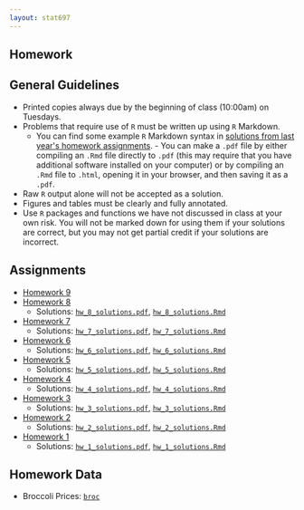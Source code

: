 ```yaml
---
layout: stat697
---
```

  
Homework
-------

## General Guidelines
* Printed copies always due by the beginning of class (10:00am) on Tuesdays.
* Problems that require use of `R` must be written up using `R` Markdown. 
    - You can find some example `R` Markdown syntax in [solutions from last year's homework assignments](https://github.com/maryclare/atsa/homework).     - You can make a `.pdf` file by either compiling an `.Rmd` file directly to `.pdf` (this may require that you have additional software installed on your computer) or by compiling an `.Rmd` file to `.html`, opening it in your browser, and then saving it as a `.pdf`.
* Raw `R` output alone will not be accepted as a solution.
* Figures and tables must be clearly and fully annotated.
* Use `R` packages and functions we have not discussed in class at your own risk. You will not be marked down for using them if your solutions are correct, but you may not get partial credit if your solutions are incorrect.

## Assignments
* [Homework 9](https://maryclare.github.io/stat697/content/homework/hw_9.pdf)
* [Homework 8](https://maryclare.github.io/stat697/content/homework/hw_8.pdf)
  - Solutions: [`hw_8_solutions.pdf`](https://maryclare.github.io/stat697/content/homework/hw_8_solutions.pdf), [`hw_8_solutions.Rmd`](https://maryclare.github.io/stat697/content/homework/hw_8_solutions.Rmd)
* [Homework 7](https://maryclare.github.io/stat697/content/homework/hw_7.pdf)
  - Solutions: [`hw_7_solutions.pdf`](https://maryclare.github.io/stat697/content/homework/hw_7_solutions.pdf), [`hw_7_solutions.Rmd`](https://maryclare.github.io/stat697/content/homework/hw_7_solutions.Rmd)
* [Homework 6](https://maryclare.github.io/stat697/content/homework/hw_6.pdf)
  - Solutions: [`hw_6_solutions.pdf`](https://maryclare.github.io/stat697/content/homework/hw_6_solutions.pdf), [`hw_6_solutions.Rmd`](https://maryclare.github.io/stat697/content/homework/hw_6_solutions.Rmd)
* [Homework 5](https://maryclare.github.io/stat697/content/homework/hw_5.pdf)
  - Solutions: [`hw_5_solutions.pdf`](https://maryclare.github.io/stat697/content/homework/hw_5_solutions.pdf), [`hw_5_solutions.Rmd`](https://maryclare.github.io/stat697/content/homework/hw_5_solutions.Rmd)
* [Homework 4](https://maryclare.github.io/stat697/content/homework/hw_4.pdf)
  - Solutions: [`hw_4_solutions.pdf`](https://maryclare.github.io/stat697/content/homework/hw_4_solutions.pdf), [`hw_4_solutions.Rmd`](https://maryclare.github.io/stat697/content/homework/hw_4_solutions.Rmd)
* [Homework 3](https://maryclare.github.io/stat697/content/homework/hw_3.pdf)
  - Solutions: [`hw_3_solutions.pdf`](https://maryclare.github.io/stat697/content/homework/hw_3_solutions.pdf), [`hw_3_solutions.Rmd`](https://maryclare.github.io/stat697/content/homework/hw_3_solutions.Rmd)
* [Homework 2](https://maryclare.github.io/stat697/content/homework/hw_2.pdf)
  - Solutions: [`hw_2_solutions.pdf`](https://maryclare.github.io/stat697/content/homework/hw_2_solutions.pdf), [`hw_2_solutions.Rmd`](https://maryclare.github.io/stat697/content/homework/hw_2_solutions.Rmd)
* [Homework 1](https://maryclare.github.io/stat697/content/homework/hw_1.pdf)
  - Solutions: [`hw_1_solutions.pdf`](https://maryclare.github.io/stat697/content/homework/hw_1_solutions.pdf), [`hw_1_solutions.Rmd`](https://maryclare.github.io/stat697/content/homework/hw_1_solutions.Rmd)


## Homework Data
* Broccoli Prices: [`broc`](https://maryclare.github.io/stat697/content/data/broc.RData)


    